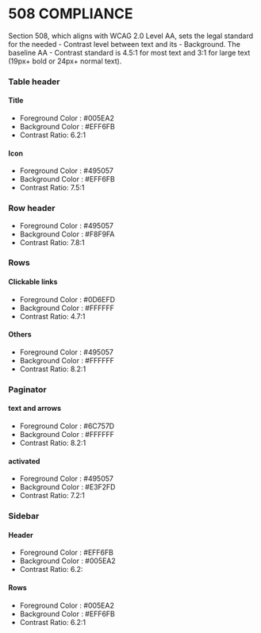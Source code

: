# 508 COMPLIANCE

Section 508, which aligns with WCAG 2.0 Level AA, sets the legal standard for the needed - Contrast level between text and its - Background. The baseline AA - Contrast standard is 4.5:1 for most text and 3:1 for large text (19px+ bold or 24px+ normal text).

### Table header
#### Title
-  Foreground Color : #005EA2
-  Background Color : #EFF6FB
-  Contrast Ratio: 6.2:1

#### Icon
- Foreground Color : #495057
- Background Color : #EFF6FB
- Contrast Ratio: 7.5:1


### Row header 
- Foreground Color : #495057
- Background Color : #F8F9FA
- Contrast Ratio: 7.8:1

### Rows
#### Clickable links
- Foreground Color : #0D6EFD
- Background Color : #FFFFFF
- Contrast Ratio: 4.7:1


#### Others 
- Foreground Color : #495057
- Background Color : #FFFFFF
- Contrast Ratio: 8.2:1

### Paginator
#### text and arrows
- Foreground Color : #6C757D
- Background Color : #FFFFFF
- Contrast Ratio: 8.2:1

#### activated
- Foreground Color : #495057
- Background Color : #E3F2FD
- Contrast Ratio: 7.2:1


### Sidebar
#### Header
- Foreground Color : #EFF6FB
- Background Color : #005EA2
- Contrast Ratio: 6.2:

#### Rows
- Foreground Color : #005EA2
- Background Color : #EFF6FB
- Contrast Ratio: 6.2:1
